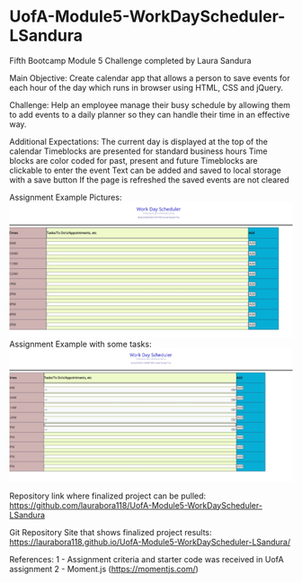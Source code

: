 # UofA-Module5-WorkDayScheduler-LSandura
Fifth Bootcamp Module 5 Challenge completed by Laura Sandura

Main Objective: 
Create calendar app that allows a person to save events for each hour of the day which runs in browser using HTML, CSS and jQuery.

Challenge: 
Help an employee manage their busy schedule by allowing them to add events to a daily planner so they can handle their time in an effective way.

Additional Expectations:
  The current day is displayed at the top of the calendar
  Timeblocks are presented for standard business hours
  Time blocks are color coded for past, present and future
  Timeblocks are clickable to enter the event
  Text can be added and saved to local storage with a save button
  If the page is refreshed the saved events are not cleared
    
Assignment Example Pictures:
    ![Site Example](./Assets/Images/website1.JPG)
Assignment Example with some tasks:
    ![Site Example](./Assets/Images/website2.JPG)
    
Repository link where finalized project can be pulled:
    https://github.com/laurabora118/UofA-Module5-WorkDayScheduler-LSandura

Git Repository Site that shows finalized project results:
    https://laurabora118.github.io/UofA-Module5-WorkDayScheduler-LSandura/
    
References:
    1 - Assignment criteria and starter code was received in UofA assignment 
    2 - Moment.js (https://momentjs.com/)




<!-- commit for live page -->